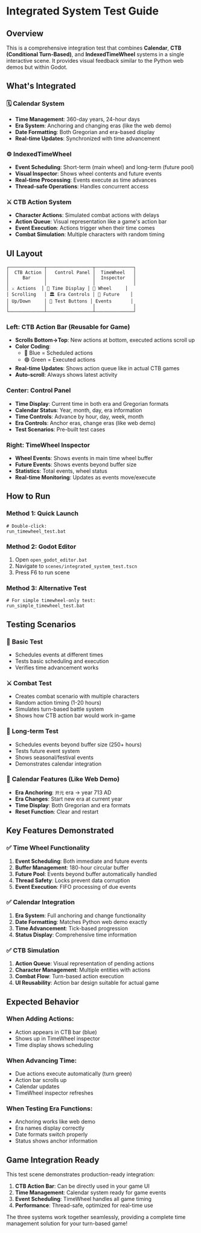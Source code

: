 # Integrated System Test Guide

## Overview
This is a comprehensive integration test that combines **Calendar**, **CTB (Conditional Turn-Based)**, and **IndexedTimeWheel** systems in a single interactive scene. It provides visual feedback similar to the Python web demos but within Godot.

## What's Integrated

### 🗓️ **Calendar System**
- **Time Management**: 360-day years, 24-hour days
- **Era System**: Anchoring and changing eras (like the web demo)
- **Date Formatting**: Both Gregorian and era-based display
- **Real-time Updates**: Synchronized with time advancement

### ⚙️ **IndexedTimeWheel** 
- **Event Scheduling**: Short-term (main wheel) and long-term (future pool)
- **Visual Inspector**: Shows wheel contents and future events
- **Real-time Processing**: Events execute as time advances
- **Thread-safe Operations**: Handles concurrent access

### ⚔️ **CTB Action System**
- **Character Actions**: Simulated combat actions with delays
- **Action Queue**: Visual representation like a game's action bar
- **Event Execution**: Actions trigger when their time comes
- **Combat Simulation**: Multiple characters with random timing

## UI Layout

```
┌─────────────┬─────────────────┬──────────────┐
│  CTB Action │   Control Panel │  TimeWheel   │
│     Bar     │                 │  Inspector   │
│             │                 │              │
│ ⚔️ Actions  │ 📅 Time Display │ 🎯 Wheel     │
│ Scrolling   │ 🏛️ Era Controls │ 🔮 Future    │
│ Up/Down     │ 🧪 Test Buttons │ Events       │
│             │                 │              │
└─────────────┴─────────────────┴──────────────┘
```

### Left: CTB Action Bar (Reusable for Game)
- **Scrolls Bottom→Top**: New actions at bottom, executed actions scroll up
- **Color Coding**: 
  - 🔵 Blue = Scheduled actions
  - 🟢 Green = Executed actions
- **Real-time Updates**: Shows action queue like in actual CTB games
- **Auto-scroll**: Always shows latest activity

### Center: Control Panel
- **Time Display**: Current time in both era and Gregorian formats
- **Calendar Status**: Year, month, day, era information
- **Time Controls**: Advance by hour, day, week, month
- **Era Controls**: Anchor eras, change eras (like web demo)
- **Test Scenarios**: Pre-built test cases

### Right: TimeWheel Inspector
- **Wheel Events**: Shows events in main time wheel buffer
- **Future Events**: Shows events beyond buffer size
- **Statistics**: Total events, wheel status
- **Real-time Monitoring**: Updates as events move/execute

## How to Run

### Method 1: Quick Launch
```batch
# Double-click:
run_timewheel_test.bat
```

### Method 2: Godot Editor
1. Open `open_godot_editor.bat`
2. Navigate to `scenes/integrated_system_test.tscn`
3. Press F6 to run scene

### Method 3: Alternative Test
```batch
# For simple timewheel-only test:
run_simple_timewheel_test.bat
```

## Testing Scenarios

### 🧪 **Basic Test**
- Schedules events at different times
- Tests basic scheduling and execution
- Verifies time advancement works

### ⚔️ **Combat Test** 
- Creates combat scenario with multiple characters
- Random action timing (1-20 hours)
- Simulates turn-based battle system
- Shows how CTB action bar would work in-game

### 🔮 **Long-term Test**
- Schedules events beyond buffer size (250+ hours)
- Tests future event system
- Shows seasonal/festival events
- Demonstrates calendar integration

### 📅 **Calendar Features** (Like Web Demo)
- **Era Anchoring**: `开元` era → year 713 AD
- **Era Changes**: Start new era at current year
- **Time Display**: Both Gregorian and era formats
- **Reset Function**: Clear and restart

## Key Features Demonstrated

### ✅ **Time Wheel Functionality**
1. **Event Scheduling**: Both immediate and future events
2. **Buffer Management**: 180-hour circular buffer
3. **Future Pool**: Events beyond buffer automatically handled
4. **Thread Safety**: Locks prevent data corruption
5. **Event Execution**: FIFO processing of due events

### ✅ **Calendar Integration**
1. **Era System**: Full anchoring and change functionality
2. **Date Formatting**: Matches Python web demo exactly
3. **Time Advancement**: Tick-based progression
4. **Status Display**: Comprehensive time information

### ✅ **CTB Simulation**
1. **Action Queue**: Visual representation of pending actions
2. **Character Management**: Multiple entities with actions
3. **Combat Flow**: Turn-based action execution
4. **UI Reusability**: Action bar design suitable for actual game

## Expected Behavior

### When Adding Actions:
- Action appears in CTB bar (blue)
- Shows up in TimeWheel inspector
- Time display shows scheduling

### When Advancing Time:
- Due actions execute automatically (turn green)
- Action bar scrolls up
- Calendar updates
- TimeWheel inspector refreshes

### When Testing Era Functions:
- Anchoring works like web demo
- Era names display correctly
- Date formats switch properly
- Status shows anchor information

## Game Integration Ready

This test scene demonstrates production-ready integration:

1. **CTB Action Bar**: Can be directly used in your game UI
2. **Time Management**: Calendar system ready for game events
3. **Event Scheduling**: TimeWheel handles all game timing
4. **Performance**: Thread-safe, optimized for real-time use

The three systems work together seamlessly, providing a complete time management solution for your turn-based game!